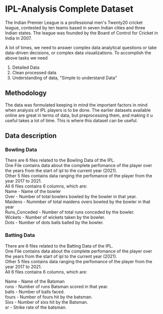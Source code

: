 # IPL-Analysis Complete Dataset
The Indian Premier League is a professional men's Twenty20 cricket league, contested by ten teams based in seven Indian cities and three Indian states. The league was founded by the Board of Control for Cricket in India in 2007.

A lot of times, we need to answer complex data analytical questions or take data-driven decisions, or complex data visualizations. To accomplish the above tasks we need
1. Detailed Data <br>
2. Clean processed data<br>
3. Understanding of data, "Simple to understand Data"<br>

## Methodology
The data was formulated keeping in mind the important factors in mind when analysis of IPL players is to be done. The earlier datasets available online are great in terms of data, but preprocessing them, and making it u useful takes a lot of time.
This is where this dataset can be useful.

## Data description
### Bowling Data
There are 6 files related to the Bowling Data of the IPL.<br>
One File contains data about the complete perfomance of the player over the years from the start of ipl to the current year (2021).<br>
Other 5 files contains data ranging the perfomance of the player from the year 2017 to 2021.<br>
All 6 files contains 6 columns, which are: <br>
Name - Name of the bowler<br>
Over - Number of total bowlers bowled by the bowler in that year.<br>
Maidens - Nummber of total maidens overs bowled by the bowler in that year<br>
Runs_Conceded - Number of total runs conceded by the bowler.<br>
Wickets - Number of wickets taken by the bowler.<br>
Dots - Number of dots balls balled by the bowler.<br>

### Batting Data <br>
There are 6 files related to the Batting Data of the IPL.<br>
One File contains data about the complete perfomance of the player over the years from the start of ipl to the current year (2021).<br>
Other 5 files contains data ranging the perfomance of the player from the year 2017 to 2021.<br>
All 6 files contains 6 columns, which are:<br>

Name - Name of the Batsman<br>
runs - Number of runs Batsman scored in that year.<br>
balls - Number of balls faced.<br>
fours - Number of fours hit by the batsman.<br>
Sixs - Number of sixs hit by the Batsman.<br>
sr - Strike rate of the batsman.<br>
